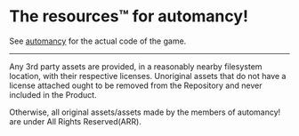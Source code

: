 # The resources™ for automancy!

See [automancy](https://github.com/automancy/automancy) for the actual code of the game.

---

Any 3rd party assets are provided, in a reasonably nearby filesystem location, with their respective licenses. Unoriginal assets that do not have a license attached ought to be removed from the Repository and never included in the Product.

Otherwise, all original assets/assets made by the members of automancy! are under All Rights Reserved(ARR).
